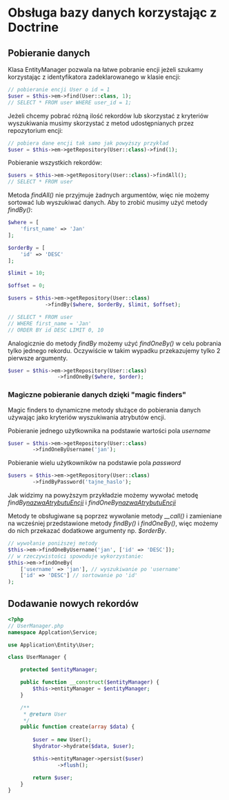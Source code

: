 Obsługa bazy danych korzystając z Doctrine
======

Pobieranie danych
------

Klasa EntityManager pozwala na łatwe pobranie encji jeżeli szukamy korzystając z  identyfikatora zadeklarowanego w klasie encji:

```php
// pobieranie encji User o id = 1
$user = $this->em->find(User::class, 1);
// SELECT * FROM user WHERE user_id = 1;
```

Jeżeli chcemy pobrać różną ilość rekordów lub skorzystać z kryteriów wyszukiwania musimy skorzystać z metod udostępnianych przez repozytorium encji:
```php
// pobiera dane encji tak samo jak powyższy przykład
$user = $this->em->getRepository(User::class)->find(1);
``` 
Pobieranie wszystkich rekordów:

```php
$users = $this->em->getRepository(User::class)->findAll();
// SELECT * FROM user
```
Metoda *findAll()* nie przyjmuje żadnych argumentów, więc nie możemy sortować lub wyszukiwać danych. Aby to zrobić musimy użyć metody *findBy()*:
```php
$where = [
    'first_name' => 'Jan'
];

$orderBy = [
    'id' => 'DESC'
];

$limit = 10;

$offset = 0;

$users = $this->em->getRepository(User::class)
            ->findBy($where, $orderBy, $limit, $offset);

// SELECT * FROM user
// WHERE first_name = 'Jan'
// ORDER BY id DESC LIMIT 0, 10
```

Analogicznie do metody *findBy* możemy użyć *findOneBy()* w celu pobrania tylko jednego rekordu. Oczywiście w takim wypadku przekazujemy tylko 2 pierwsze argumenty.

```php
$user = $this->em->getRepository(User::class)
                ->findOneBy($where, $order);
```

### Magiczne pobieranie danych dzięki "magic finders"

Magic finders to dynamiczne metody służące do pobierania danych używając jako kryteriów wyszukiwania atrybutów encji.

Pobieranie jednego użytkownika na podstawie wartości pola *username* 

```php
$user = $this->em->getRepository(User::class)
        ->findOneByUsername('jan');
```

Pobieranie wielu użytkowników na podstawie pola *password*

```php
$users = $this->em->getRepository(User::class)
        ->findByPassword('tajne_haslo');
```

Jak widzimy na powyższym przykładzie możemy wywołać metodę *findBy[nazwaAtrybutuEncji]()* i *findOneBy[nazwaAtrybutuEncji]()*

Metody te obsługiwane są poprzez wywołanie metody *__call()* i zamieniane na wcześniej przedstawione metody *findBy()* i *findOneBy()*, więc możemy do nich przekazać dodatkowe argumenty np. *$orderBy*. 

```php
// wywołanie poniższej metody
$this->em->findOneByUsername('jan', ['id' => 'DESC']);
// w rzeczywistości spowoduje wykorzystanie:
$this->em->findOneBy(
    ['username' => 'jan'], // wyszukiwanie po 'username'
    ['id' => 'DESC'] // sortowanie po 'id'
);
```

Dodawanie nowych rekordów
------

```php
<?php
// UserManager.php
namespace Applcation\Service;

use Application\Entity\User;

class UserManager {

    protected $entityManager;    

    public function __construct($entityManager) {
        $this->entityManager = $entityManager;
    }

    /**
     * @return User
     */
    public function create(array $data) {
    
        $user = new User();
        $hydrator->hydrate($data, $user);

        $this->entityManager->persist($user)
                ->flush();

        return $user;
    }
}
```